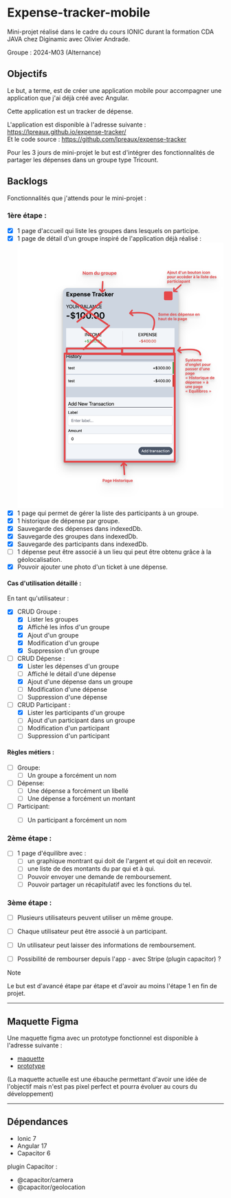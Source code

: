 # Expense-tracker-mobile

Mini-projet réalisé dans le cadre du cours IONIC durant la formation CDA JAVA chez Diginamic avec Olivier Andrade.

Groupe : 2024-M03 (Alternance)

## Objectifs

Le but, a terme, est de créer une application mobile pour accompagner une application que j'ai déjà créé avec Angular.

Cette application est un tracker de dépense.

L'application est disponible à l'adresse suivante : https://lpreaux.github.io/expense-tracker/  
Et le code source : https://github.com/lpreaux/expense-tracker

Pour les 3 jours de mini-projet le but est d'intégrer des fonctionnalités de partager les dépenses dans un groupe type Tricount.

## Backlogs

Fonctionnalités que j'attends pour le mini-projet :

### 1ère étape :

- [x] 1 page d'accueil qui liste les groupes dans lesquels on participe.
- [x] 1 page de détail d'un groupe inspiré de l'application déjà réalisé :  
  ![Illustration des choses à modifier par rapport à l'application d'origine](/conception/Modif-depuis-app-existante.png)
- [x] 1 page qui permet de gérer la liste des participants à un groupe.
- [x] 1 historique de dépense par groupe.
- [x] Sauvegarde des dépenses dans indexedDb.
- [x] Sauvegarde des groupes dans indexedDb.
- [x] Sauvegarde des participants dans indexedDb.
- [ ] 1 dépense peut être associé à un lieu qui peut être obtenu grâce à la géolocalisation.
- [x] Pouvoir ajouter une photo d'un ticket à une dépense.

#### Cas d'utilisation détaillé :

En tant qu'utilisateur :

- [x] CRUD Groupe :
  - [x] Lister les groupes
  - [x] Affiché les infos d'un groupe
  - [x] Ajout d'un groupe
  - [x] Modification d'un groupe
  - [x] Suppression d'un groupe
- [ ] CRUD Dépense :
  - [x] Lister les dépenses d'un groupe
  - [ ] Affiché le détail d'une dépense
  - [x] Ajout d'une dépense dans un groupe
  - [ ] Modification d'une dépense
  - [ ] Suppression d'une dépense
- [ ] CRUD Participant :
  - [x] Lister les participants d'un groupe
  - [ ] Ajout d'un participant dans un groupe
  - [ ] Modification d'un participant
  - [ ] Suppression d'un participant

#### Règles métiers :

- [ ] Groupe:
  - [ ] Un groupe a forcément un nom
- [ ] Dépense:
  - [ ] Une dépense a forcément un libellé
  - [ ] Une dépense a forcément un montant
- [ ] Participant:
  - [ ] Un participant a forcément un nom


### 2ème étape :

- [ ] 1 page d'équilibre avec :
  - [ ] un graphique montrant qui doit de l'argent et qui doit en recevoir.
  - [ ] une liste de des montants du par qui et à qui.
  - [ ] Pouvoir envoyer une demande de remboursement.
  - [ ] Pouvoir partager un récapitulatif avec les fonctions du tel.

### 3ème étape : 

- [ ] Plusieurs utilisateurs peuvent utiliser un même groupe.
- [ ] Chaque utilisateur peut être associé à un participant.
- [ ] Un utilisateur peut laisser des informations de remboursement.
- [ ] Possibilité de rembourser depuis l'app - avec Stripe (plugin capacitor) ?


> [!NOTE]
> Le but est d'avancé étape par étape et d'avoir au moins l'étape 1 en fin de projet.

---

## Maquette Figma

Une maquette figma avec un prototype fonctionnel est disponible à l'adresse suivante :

- [maquette](https://www.figma.com/design/0waB0iN1MJPkdvgaHlUBtY/Material-3-Design-Kit-(Community)?node-id=54801%3A25393&t=fl3Fv9LQSLOq4b8V-1)
- [prototype](https://www.figma.com/proto/0waB0iN1MJPkdvgaHlUBtY/Material-3-Design-Kit-(Community)?page-id=54801%3A25393&node-id=54826-28755&viewport=775%2C532%2C0.99&t=IGXkDFNYVJCh72ub-1&scaling=scale-down&starting-point-node-id=54826%3A28755)

(La maquette actuelle est une ébauche permettant d'avoir une idée de l'objectif mais n'est pas pixel perfect et pourra évoluer au cours du développement)

---
## Dépendances

- Ionic 7
- Angular 17
- Capacitor 6

plugin Capacitor :
- @capacitor/camera
- @capacitor/geolocation
